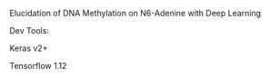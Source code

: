 Elucidation of DNA Methylation on N6-Adenine with Deep Learning

Dev Tools:

Keras v2+

Tensorflow 1.12
